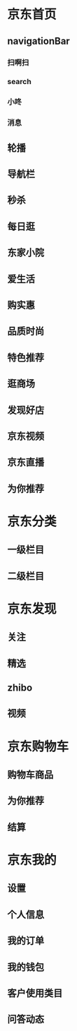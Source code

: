# 京东首页
## navigationBar
### 扫啊扫
### search
### 小咚
### 消息
## 轮播
## 导航栏
## 秒杀
## 每日逛
## 东家小院
## 爱生活
## 购实惠
## 品质时尚
## 特色推荐
## 逛商场
## 发现好店
## 京东视频
## 京东直播
## 为你推荐

# 京东分类
## 一级栏目
## 二级栏目

# 京东发现
## 关注
## 精选
## zhibo
## 视频

# 京东购物车
## 购物车商品
## 为你推荐
## 结算

# 京东我的
## 设置
## 个人信息
## 我的订单
## 我的钱包
## 客户使用类目
## 问答动态



